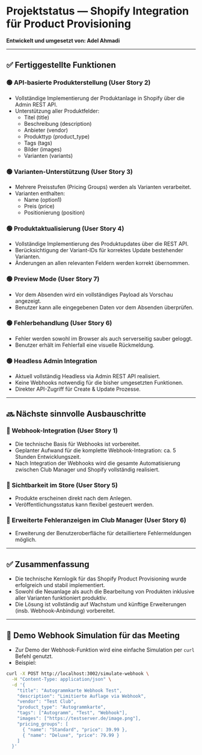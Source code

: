# Projektstatus — Shopify Integration für Product Provisioning

**Entwickelt und umgesetzt von: Adel Ahmadi**

---

## ✅ Fertiggestellte Funktionen

### 🟢 API-basierte Produkterstellung (User Story 2)

- Vollständige Implementierung der Produktanlage in Shopify über die Admin REST API.
- Unterstützung aller Produktfelder:
  - Titel (title)
  - Beschreibung (description)
  - Anbieter (vendor)
  - Produkttyp (product_type)
  - Tags (tags)
  - Bilder (images)
  - Varianten (variants)

### 🟢 Varianten-Unterstützung (User Story 3)

- Mehrere Preisstufen (Pricing Groups) werden als Varianten verarbeitet.
- Varianten enthalten:
  - Name (option1)
  - Preis (price)
  - Positionierung (position)

### 🟢 Produktaktualisierung (User Story 4)

- Vollständige Implementierung des Produktupdates über die REST API.
- Berücksichtigung der Variant-IDs für korrektes Update bestehender Varianten.
- Änderungen an allen relevanten Feldern werden korrekt übernommen.

### 🟢 Preview Mode (User Story 7)

- Vor dem Absenden wird ein vollständiges Payload als Vorschau angezeigt.
- Benutzer kann alle eingegebenen Daten vor dem Absenden überprüfen.

### 🟢 Fehlerbehandlung (User Story 6)

- Fehler werden sowohl im Browser als auch serverseitig sauber geloggt.
- Benutzer erhält im Fehlerfall eine visuelle Rückmeldung.

### 🟢 Headless Admin Integration

- Aktuell vollständig Headless via Admin REST API realisiert.
- Keine Webhooks notwendig für die bisher umgesetzten Funktionen.
- Direkter API-Zugriff für Create & Update Prozesse.

---

## 🔜 Nächste sinnvolle Ausbauschritte

### 🔧 Webhook-Integration (User Story 1)

- Die technische Basis für Webhooks ist vorbereitet.
- Geplanter Aufwand für die komplette Webhook-Integration: ca. 5 Stunden Entwicklungszeit.
- Nach Integration der Webhooks wird die gesamte Automatisierung zwischen Club Manager und Shopify vollständig realisiert.

### 🔧 Sichtbarkeit im Store (User Story 5)

- Produkte erscheinen direkt nach dem Anlegen.
- Veröffentlichungsstatus kann flexibel gesteuert werden.

### 🔧 Erweiterte Fehleranzeigen im Club Manager (User Story 6)

- Erweiterung der Benutzeroberfläche für detailliertere Fehlermeldungen möglich.

---

## ✅ Zusammenfassung

- Die technische Kernlogik für das Shopify Product Provisioning wurde erfolgreich und stabil implementiert.
- Sowohl die Neuanlage als auch die Bearbeitung von Produkten inklusive aller Varianten funktioniert produktiv.
- Die Lösung ist vollständig auf Wachstum und künftige Erweiterungen (insb. Webhook-Anbindung) vorbereitet.

---

## 🔧 Demo Webhook Simulation für das Meeting

- Zur Demo der Webhook-Funktion wird eine einfache Simulation per `curl` Befehl genutzt.
- Beispiel:

```bash
curl -X POST http://localhost:3002/simulate-webhook \
  -H "Content-Type: application/json" \
  -d '{
    "title": "Autogrammkarte Webhook Test",
    "description": "Limitierte Auflage via Webhook",
    "vendor": "Test Club",
    "product_type": "Autogrammkarte",
    "tags": ["Autogramm", "Test", "Webhook"],
    "images": ["https://testserver.de/image.png"],
    "pricing_groups": [
      { "name": "Standard", "price": 39.99 },
      { "name": "Deluxe", "price": 79.99 }
    ]
  }'
```
